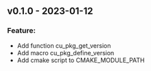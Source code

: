 ## v0.1.0 - 2023-01-12

### Feature:

* Add function cu_pkg_get_version
* Add macro cu_pkg_define_version
* Add cmake script to CMAKE_MODULE_PATH